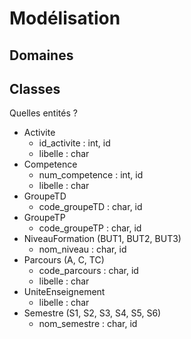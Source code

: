 # Modélisation

## Domaines

## Classes

Quelles entités ?

- Activite
    - id_activite : int, id
    - libelle : char
- Competence
    - num_competence : int, id
    - libelle : char
- GroupeTD
    - code_groupeTD : char, id
- GroupeTP
    - code_groupeTP : char, id
- NiveauFormation (BUT1, BUT2, BUT3)
    - nom_niveau : char, id
- Parcours (A, C, TC)
    - code_parcours : char, id
    - libelle : char
- UniteEnseignement
    - libelle : char
- Semestre (S1, S2, S3, S4, S5, S6)
    - nom_semestre : char, id
